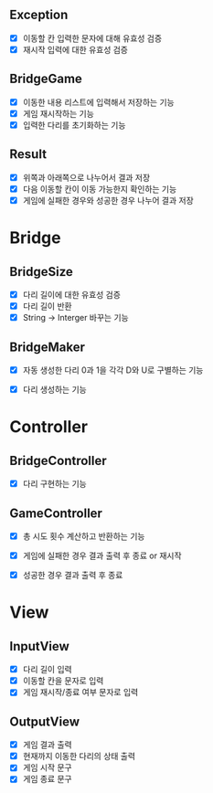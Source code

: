 ## Exception
  - [x] 이동할 칸 입력한 문자에 대해 유효성 검증
  - [x] 재시작 입력에 대한 유효성 검증

## BridgeGame
  - [x] 이동한 내용 리스트에 입력해서 저장하는 기능
  - [x] 게임 재시작하는 기능
  - [x] 입력한 다리를 초기화하는 기능

## Result
  - [x] 위쪽과 아래쪽으로 나누어서 결과 저장
  - [x] 다음 이동할 칸이 이동 가능한지 확인하는 기능
  - [x] 게임에 실패한 경우와 성공한 경우 나누어 결과 저장

# Bridge
## BridgeSize
  - [x] 다리 길이에 대한 유효성 검증
  - [x] 다리 길이 반환
  - [x] String -> Interger 바꾸는 기능

## BridgeMaker
  - [x] 자동 생성한 다리 0과 1을 각각 D와 U로 구별하는 기능
  - [x] 다리 생성하는 기능


# Controller
## BridgeController
  - [x] 다리 구현하는 기능

## GameController
  - [x] 총 시도 횟수 계산하고 반환하는 기능
  - [x] 게임에 실패한 경우 결과 출력 후 종료 or 재시작
  - [x] 성공한 경우 결과 출력 후 종료


# View
## InputView
  - [x] 다리 길이 입력
  - [x] 이동할 칸을 문자로 입력
  - [x] 게임 재시작/종료 여부 문자로 입력

## OutputView
  - [x] 게임 결과 출력
  - [x] 현재까지 이동한 다리의 상태 출력
  - [x] 게임 시작 문구
  - [x] 게임 종료 문구